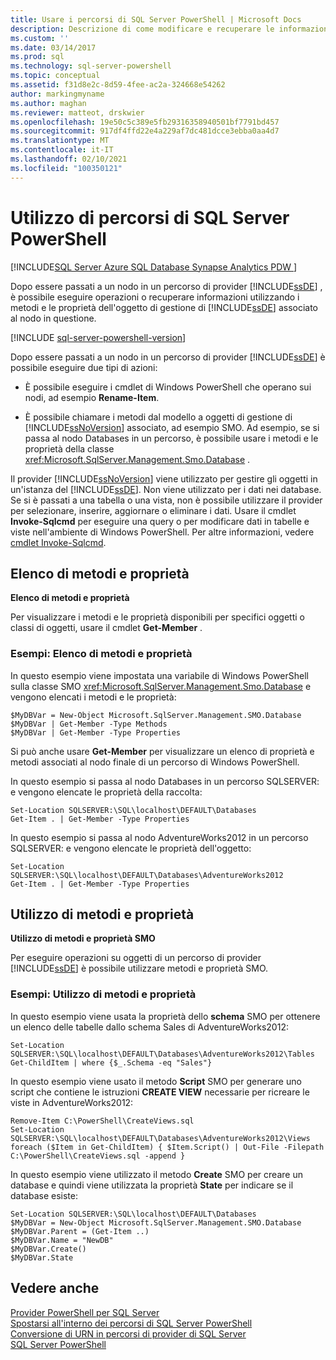 ```yaml
---
title: Usare i percorsi di SQL Server PowerShell | Microsoft Docs
description: Descrizione di come modificare e recuperare le informazioni usando i cmdlet o i metodi e le proprietà dell'oggetto identificato dal percorso del provider.
ms.custom: ''
ms.date: 03/14/2017
ms.prod: sql
ms.technology: sql-server-powershell
ms.topic: conceptual
ms.assetid: f31d8e2c-8d59-4fee-ac2a-324668e54262
author: markingmyname
ms.author: maghan
ms.reviewer: matteot, drskwier
ms.openlocfilehash: 19e50c5c389e5fb29316358940501bf7791bd457
ms.sourcegitcommit: 917df4ffd22e4a229af7dc481dcce3ebba0aa4d7
ms.translationtype: MT
ms.contentlocale: it-IT
ms.lasthandoff: 02/10/2021
ms.locfileid: "100350121"
---
```

# <a name="work-with-sql-server-powershell-paths"></a>Utilizzo di percorsi di SQL Server PowerShell

[!INCLUDE[SQL Server Azure SQL Database Synapse Analytics PDW ](../includes/applies-to-version/sql-asdb-asdbmi-asa-pdw.md)]

Dopo essere passati a un nodo in un percorso di provider [!INCLUDE[ssDE](../includes/ssde-md.md)] , è possibile eseguire operazioni o recuperare informazioni utilizzando i metodi e le proprietà dell'oggetto di gestione di [!INCLUDE[ssDE](../includes/ssde-md.md)] associato al nodo in questione.  

[!INCLUDE [sql-server-powershell-version](../includes/sql-server-powershell-version.md)]

Dopo essere passati a un nodo in un percorso di provider [!INCLUDE[ssDE](../includes/ssde-md.md)] è possibile eseguire due tipi di azioni:  
  
-   È possibile eseguire i cmdlet di Windows PowerShell che operano sui nodi, ad esempio **Rename-Item**.  
  
-   È possibile chiamare i metodi dal modello a oggetti di gestione di [!INCLUDE[ssNoVersion](../includes/ssnoversion-md.md)] associato, ad esempio SMO. Ad esempio, se si passa al nodo Databases in un percorso, è possibile usare i metodi e le proprietà della classe <xref:Microsoft.SqlServer.Management.Smo.Database> .  
  
 Il provider [!INCLUDE[ssNoVersion](../includes/ssnoversion-md.md)] viene utilizzato per gestire gli oggetti in un'istanza del [!INCLUDE[ssDE](../includes/ssde-md.md)]. Non viene utilizzato per i dati nei database. Se si è passati a una tabella o una vista, non è possibile utilizzare il provider per selezionare, inserire, aggiornare o eliminare i dati. Usare il cmdlet **Invoke-Sqlcmd** per eseguire una query o per modificare dati in tabelle e viste nell'ambiente di Windows PowerShell. Per altre informazioni, vedere [cmdlet Invoke-Sqlcmd](/powershell/module/sqlserver/invoke-sqlcmd).  
  
##  <a name="listing-methods-and-properties"></a><a name="ListPropMeth"></a> Elenco di metodi e proprietà  
 **Elenco di metodi e proprietà**  
  
 Per visualizzare i metodi e le proprietà disponibili per specifici oggetti o classi di oggetti, usare il cmdlet **Get-Member** .  
  
### <a name="examples-listing-methods-and-properties"></a>Esempi: Elenco di metodi e proprietà  
 In questo esempio viene impostata una variabile di Windows PowerShell sulla classe SMO <xref:Microsoft.SqlServer.Management.Smo.Database> e vengono elencati i metodi e le proprietà:  
  
```  
$MyDBVar = New-Object Microsoft.SqlServer.Management.SMO.Database  
$MyDBVar | Get-Member -Type Methods  
$MyDBVar | Get-Member -Type Properties  
```  
  
 Si può anche usare **Get-Member** per visualizzare un elenco di proprietà e metodi associati al nodo finale di un percorso di Windows PowerShell.  
  
 In questo esempio si passa al nodo Databases in un percorso SQLSERVER: e vengono elencate le proprietà della raccolta:  
  
```  
Set-Location SQLSERVER:\SQL\localhost\DEFAULT\Databases  
Get-Item . | Get-Member -Type Properties  
```  
  
 In questo esempio si passa al nodo AdventureWorks2012 in un percorso SQLSERVER: e vengono elencate le proprietà dell'oggetto:  
  
```  
Set-Location SQLSERVER:\SQL\localhost\DEFAULT\Databases\AdventureWorks2012  
Get-Item . | Get-Member -Type Properties  
```  
  
##  <a name="using-methods-and-properties"></a><a name="UsePropMeth"></a> Utilizzo di metodi e proprietà  
 **Utilizzo di metodi e proprietà SMO**  
  
 Per eseguire operazioni su oggetti di un percorso di provider [!INCLUDE[ssDE](../includes/ssde-md.md)] è possibile utilizzare metodi e proprietà SMO.  
  
### <a name="examples-using-methods-and-properties"></a>Esempi: Utilizzo di metodi e proprietà  
 In questo esempio viene usata la proprietà dello **schema** SMO per ottenere un elenco delle tabelle dallo schema Sales di AdventureWorks2012:  
  
```  
Set-Location SQLSERVER:\SQL\localhost\DEFAULT\Databases\AdventureWorks2012\Tables  
Get-ChildItem | where {$_.Schema -eq "Sales"}  
```  
  
 In questo esempio viene usato il metodo **Script** SMO per generare uno script che contiene le istruzioni **CREATE VIEW** necessarie per ricreare le viste in AdventureWorks2012:  
  
```  
Remove-Item C:\PowerShell\CreateViews.sql  
Set-Location SQLSERVER:\SQL\localhost\DEFAULT\Databases\AdventureWorks2012\Views  
foreach ($Item in Get-ChildItem) { $Item.Script() | Out-File -Filepath C:\PowerShell\CreateViews.sql -append }  
```  
  
 In questo esempio viene utilizzato il metodo **Create** SMO per creare un database e quindi viene utilizzata la proprietà **State** per indicare se il database esiste:  
  
```  
Set-Location SQLSERVER:\SQL\localhost\DEFAULT\Databases  
$MyDBVar = New-Object Microsoft.SqlServer.Management.SMO.Database  
$MyDBVar.Parent = (Get-Item ..)  
$MyDBVar.Name = "NewDB"  
$MyDBVar.Create()  
$MyDBVar.State  
```  
  
## <a name="see-also"></a>Vedere anche  
 [Provider PowerShell per SQL Server](sql-server-powershell-provider.md)   
 [Spostarsi all'interno dei percorsi di SQL Server PowerShell](navigate-sql-server-powershell-paths.md)   
 [Conversione di URN in percorsi di provider di SQL Server](/powershell/module/sqlserver/Convert-UrnToPath)   
 [SQL Server PowerShell](sql-server-powershell.md)  
  
